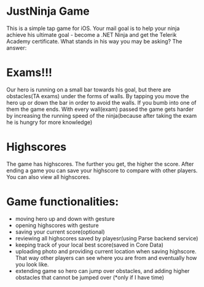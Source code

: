 # JustNinja Game

This is a simple tap game for iOS. Your mail goal is to help your ninja achieve his ultimate goal - become a .NET Ninja and get the Telerik Academy certificate. What stands in his way you may be asking? The answer: 

# Exams!!!

Our hero is running on a small bar towards his goal, but there are obstacles(TA exams) under the forms of walls. By tapping you move the hero up or down the bar in order to avoid the walls. If you bumb into one of them the game ends. With every wall(exam) passed the game gets harder by increasing the running speed of the ninja(because after taking the exam he is hungry for more knowledge)

# Highscores

The game has highscores. The further you get, the higher the score. After ending a game you can save your highscore to compare with other players. You can also view all highscores.

# Game functionalities:

- moving hero up and down with gesture
- opening highscores with gesture
- saving your current score(optional)
- reviewing all highscores saved by playesr(using Parse backend service)
- keeping track of your local best score(saved in Core Data)
- uploading photo and providing current location when saving highscore. That way other players can see where you are from and eventually how you look like.
- extending game so hero can jump over obstacles, and adding higher obstacles that cannot be jumped over (*only if I have time)

